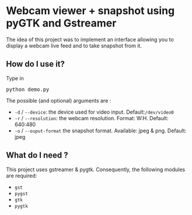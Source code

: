 <h1>Webcam viewer + snapshot using pyGTK and Gstreamer</h1>

<p>The idea of this project was to implement an interface allowing you to display a webcam live feed and to take snapshot from it.</p>

<h2>How do I use it?</h2>
<p>Type in
<pre>python demo.py</pre></p>
The possible (and optional) arguments are :
<ul>
  <li><code>-d</code> / <code>--device</code>: the device used for video input. Default:<code>/dev/video0</code>
  <li><code>-r</code> / <code>--resolution</code>: the webcam resolution. Format: W:H. Default: 640:480
  <li><code>-o</code> / <code>--ouput-format</code> the snapshot format. Available: jpeg & png. Default: jpeg
</ul>

<h2>What do I need ?</h2>
<p>This project uses gstreamer & pygtk. Consequently, the following modules are required:
<ul>
  <li><code>gst</code>
  <li><code>pygst</code>
  <li><code>gtk</code>
  <li><code>pygtk</code>
</ul></p>
